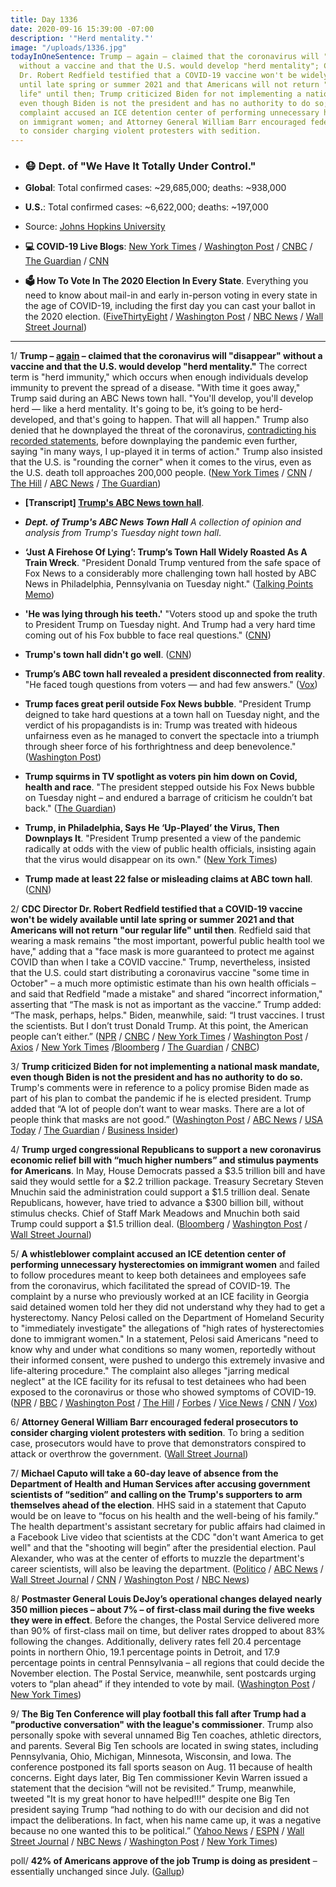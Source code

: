 ```yaml
---
title: Day 1336
date: 2020-09-16 15:39:00 -07:00
description: '"Herd mentality."'
image: "/uploads/1336.jpg"
todayInOneSentence: Trump – again – claimed that the coronavirus will "disappear"
  without a vaccine and that the U.S. would develop "herd mentality"; CDC Director
  Dr. Robert Redfield testified that a COVID-19 vaccine won't be widely available
  until late spring or summer 2021 and that Americans will not return "our regular
  life" until then; Trump criticized Biden for not implementing a national mask mandate,
  even though Biden is not the president and has no authority to do so;  a whistleblower
  complaint accused an ICE detention center of performing unnecessary hysterectomies
  on immigrant women; and Attorney General William Barr encouraged federal prosecutors
  to consider charging violent protesters with sedition.
---
```


* ### 😷 Dept. of "We Have It Totally Under Control."

* **Global**: Total confirmed cases: \~29,685,000; deaths: \~938,000

* **U.S.**: Total confirmed cases: \~6,622,000; deaths: \~197,000

* Source: [Johns Hopkins University](https://coronavirus.jhu.edu/map.html)

* **💻 COVID-19 Live Blogs**: [New York Times](https://www.nytimes.com/2020/09/16/world/covid-19-coronavirus.html) / [Washington Post](https://www.washingtonpost.com/nation/2020/09/16/coronavirus-covid-live-updates-us/) / [CNBC](https://www.cnbc.com/2020/09/16/coronavirus-live-updates.html) / [The Guardian](https://www.theguardian.com/us-news/live/2020/sep/16/donald-trump-joe-biden-coronavirus-covid-19-masks-hurricane-sally-west-coast-wildfires-us-politics-live) / [CNN](https://www.cnn.com/world/live-news/coronavirus-pandemic-09-16-20-intl/index.html)

* **🗳 How To Vote In The 2020 Election In Every State**. Everything you need to know about mail-in and early in-person voting in every state in the age of COVID-19, including the first day you can cast your ballot in the 2020 election. ([FiveThirtyEight](https://projects.fivethirtyeight.com/how-to-vote-2020/) / [Washington Post](https://www.washingtonpost.com/elections/2020/how-to-vote/) / [NBC News](https://www.nbcnews.com/specials/plan-your-vote-state-by-state-guide-voting-by-mail-early-in-person-voting-election/index.html?cid=bc_npd_nn_ms_np-1_200816) / [Wall Street Journal](https://www.wsj.com/articles/how-to-vote-by-mail-in-every-state-11597840923))

---

1/ **Trump – [again](https://whatthefuckjusthappenedtoday.com/2020/03/17/day-1153/#2-trump-claimed-he-%E2%80%9Calways-viewed%E2%80%9D-c) – claimed that the coronavirus will "disappear" without a vaccine and that the U.S. would develop "herd mentality."** The correct term is "herd immunity," which occurs when enough individuals develop immunity to prevent the spread of a disease. "With time it goes away," Trump said during an ABC News town hall. "You'll develop, you'll develop herd — like a herd mentality. It's going to be, it’s going to be herd-developed, and that's going to happen. That will all happen." Trump also denied that he downplayed the threat of the coronavirus, [contradicting his recorded statements](https://whatthefuckjusthappenedtoday.com/2020/09/09/day-1329/#2-trump-privately-admitted-weeks-bef), before downplaying the pandemic even further, saying "in many ways, I up-played it in terms of action." Trump also insisted that the U.S. is "rounding the corner" when it comes to the virus, even as the U.S. death toll approaches 200,000 people. ([New York Times](https://www.nytimes.com/2020/09/15/us/politics/trump-town-hall.html) / [CNN](https://www.cnn.com/2020/09/15/politics/donald-trump-coronavirus-abc-town-hall/index.html) / [The Hill](https://thehill.com/homenews/administration/516618-trump-defends-claim-coronavirus-will-disappear-citing-herd-mentality) / [ABC News](https://abcnews.go.com/Politics/trump-questions-uncommitted-voters-abc-news-town-hall/story?id=73005086&cid=clicksource_4380645_1_heads_hero_live_hero_hed) / [The Guardian](https://www.theguardian.com/us-news/2020/sep/16/first-thing-trump-says-covid-19-could-be-stopped-by-herd-mentality))

* **\[Transcript\] [Trump's ABC News town hall](https://abcnews.go.com/Politics/trumps-abc-news-town-hall-full-transcript/story?id=73035489)**.

* ***Dept. of Trump's ABC News Town Hall** A collection of opinion and analysis from Trump's Tuesday night town hall*.

* **‘Just A Firehose Of Lying’: Trump’s Town Hall Widely Roasted As A Train Wreck**. "President Donald Trump ventured from the safe space of Fox News to a considerably more challenging town hall hosted by ABC News in Philadelphia, Pennsylvania on Tuesday night." ([Talking Points Memo](https://talkingpointsmemo.com/news/just-a-firehose-of-lying-trumps-town-hall-widely-roasted-as-a-train-wreck))

* **'He was lying through his teeth.'** "Voters stood up and spoke the truth to President Trump on Tuesday night. And Trump had a very hard time coming out of his Fox bubble to face real questions." ([CNN](https://www.cnn.com/2020/09/16/media/donald-trump-abc-town-hall-reliable-sources/))

* **Trump's town hall didn't go well**. ([CNN](https://www.cnn.com/2020/09/16/opinions/trumps-town-hall-didnt-go-well-jennings/))

* **Trump’s ABC town hall revealed a president disconnected from reality**. "He faced tough questions from voters — and had few answers." ([Vox](https://www.vox.com/2020/9/16/21439460/trump-abc-town-hall-stephanopoulos))

* **Trump faces great peril outside Fox News bubble**. "President Trump deigned to take hard questions at a town hall on Tuesday night, and the verdict of his propagandists is in: Trump was treated with hideous unfairness even as he managed to convert the spectacle into a triumph through sheer force of his forthrightness and deep benevolence." ([Washington Post](https://www.washingtonpost.com/opinions/2020/09/16/abc-town-hall-shows-trump-faces-great-peril-outside-fox-news-bubble/))

* **Trump squirms in TV spotlight as voters pin him down on Covid, health and race**. "The president stepped outside his Fox News bubble on Tuesday night – and endured a barrage of criticism he couldn’t bat back." ([The Guardian](https://www.theguardian.com/us-news/2020/sep/16/trump-tv-town-hall-coronavirus-race-abc-news))

* **Trump, in Philadelphia, Says He ‘Up-Played’ the Virus, Then Downplays It**. "President Trump presented a view of the pandemic radically at odds with the view of public health officials, insisting again that the virus would disappear on its own." ([New York Times](https://www.nytimes.com/2020/09/15/us/politics/trump-town-hall.html))

* **Trump made at least 22 false or misleading claims at ABC town hall**. ([CNN](https://www.cnn.com/2020/09/16/politics/fact-check-trump-abc-town-hall/index.html))

2/ **CDC Director Dr. Robert Redfield testified that a COVID-19 vaccine won't be widely available until late spring or summer 2021 and that Americans will not return "our regular life" until then**. Redfield said that wearing a mask remains "the most important, powerful public health tool we have," adding that a "face mask is more guaranteed to protect me against COVID than when I take a COVID vaccine." Trump, nevertheless, insisted that the U.S. could start distributing a coronavirus vaccine "some time in October" – a much more optimistic estimate than his own health officials – and said that Redfield "made a mistake" and shared “incorrect information," asserting that “The mask is not as important as the vaccine.” Trump added: “The mask, perhaps, helps." Biden, meanwhile, said: “I trust vaccines. I trust the scientists. But I don’t trust Donald Trump. At this point, the American people can’t either.” ([NPR](https://www.npr.org/sections/coronavirus-live-updates/2020/09/16/913560563/cdc-director-says-covid-vaccine-likely-wont-be-widely-available-until-next-year) / [CNBC](https://www.cnbc.com/2020/09/16/coronavirus-cdc-says-us-should-have-enough-vaccine-to-return-to-regular-life-by-third-quarter-of-2021.html) / [New York Times](https://www.nytimes.com/2020/09/16/world/covid-coronavirus.html?referringSource=articleShare#link-12e31d64) / [Washington Post](https://www.washingtonpost.com/health/cdc-director-says-coronavirus-vaccines-wont-be-widely-available-till-the-middle-of-next-year/2020/09/16/209fecf6-f827-11ea-be57-d00bb9bc632d_story.html) / [Axios](https://www.axios.com/coronavirus-vaccine-redfield-cdc-masks-30db3e33-dc30-40ed-ad5b-f364a0e544c0.html) / [New York Times](https://www.nytimes.com/live/2020/09/16/us/trump-vs-biden/biden-accuses-trump-of-politicizing-the-vaccine-approval-process) /[Bloomberg](https://www.bloomberg.com/news/articles/2020-09-16/all-americans-may-get-covid-vaccine-by-april-hhs-official-says?sref=MIBMEEoj) / [The Guardian](https://www.theguardian.com/us-news/live/2020/sep/16/donald-trump-joe-biden-coronavirus-covid-19-masks-hurricane-sally-west-coast-wildfires-us-politics-live) / [CNBC](https://www.cnbc.com/2020/09/16/trump-says-he-thinks-us-could-start-distributing-a-coronavirus-vaccine-in-october.html))

3/ **Trump criticized Biden for not implementing a national mask mandate, even though Biden is not the president and has no authority to do so.** Trump's comments were in reference to a policy promise Biden made as part of his plan to combat the pandemic if he is elected president. Trump added that “A lot of people don’t want to wear masks. There are a lot of people think that masks are not good.” ([Washington Post](https://www.washingtonpost.com/politics/2020/09/15/parsing-trumps-baffling-head-slapping-comments-mask-wearing/) / [ABC News](https://abcnews.go.com/Politics/trump-questions-uncommitted-voters-abc-news-town-hall/story?id=73005086&cid=clicksource_4380645_1_heads_hero_live_hero_hed) / [USA Today](https://www.usatoday.com/story/news/politics/elections/2020/09/16/trump-town-hall-biden-masks/5814307002/) / [The Guardian](https://www.theguardian.com/us-news/live/2020/sep/16/donald-trump-joe-biden-coronavirus-covid-19-masks-hurricane-sally-west-coast-wildfires-us-politics-live) / [Business Insider](https://www.businessinsider.com/trump-criticizes-biden-on-national-mask-mandate-biden-not-president-2020-9?utm_source=reddit.com))

4/ **Trump urged congressional Republicans to support a new coronavirus economic relief bill with “much higher numbers” and stimulus payments for Americans**. In May, House Democrats passed a $3.5 trillion bill and have said they would settle for a $2.2 trillion package. Treasury Secretary Steven Mnuchin said the administration could support a $1.5 trillion deal. Senate Republicans, however, have tried to advance a $300 billion bill, without stimulus checks. Chief of Staff Mark Meadows and Mnuchin both said Trump could support a $1.5 trillion deal. ([Bloomberg](https://www.bloomberg.com/news/articles/2020-09-16/white-house-open-to-new-1-5-trillion-stimulus-deal-proposal?sref=MIBMEEoj) / [Washington Post](https://www.washingtonpost.com/business/2020/09/16/trump-stimulus-payment-economic-relief/) / [Wall Street Journal](https://www.wsj.com/articles/trump-calls-on-republicans-to-seek-a-bigger-coronavirus-relief-deal-11600287241))

5/ **A whistleblower complaint accused an ICE detention center of performing unnecessary hysterectomies on immigrant women** and failed to follow procedures meant to keep both detainees and employees safe from the coronavirus, which facilitated the spread of COVID-19. The complaint by a nurse who previously worked at an ICE facility in Georgia said detained women told her they did not understand why they had to get a hysterectomy. Nancy Pelosi called on the Department of Homeland Security to "immediately investigate" the allegations of "high rates of hysterectomies done to immigrant women."  In a statement, Pelosi said Americans "need to know why and under what conditions so many women, reportedly without their informed consent, were pushed to undergo this extremely invasive and life-altering procedure." The complaint also alleges "jarring medical neglect" at the ICE facility for its refusal to test detainees who had been exposed to the coronavirus or those who showed symptoms of COVID-19. ([NPR](https://www.npr.org/2020/09/16/913398383/whistleblower-alleges-medical-neglect-questionable-hysterectomies-of-ice-detaine) / [BBC](https://www.bbc.com/news/world-us-canada-54160638) / [Washington Post](https://www.washingtonpost.com/nation/2020/09/15/ice-covid-irwin-complaint-nurse/) / [The Hill](https://thehill.com/homenews/house/516486-pelosi-calls-for-investigation-of-dhs-after-ice-whistleblower-complaint) / [Forbes](https://www.forbes.com/sites/jemimamcevoy/2020/09/15/pelosi-calls-for-investigation-into-claims-of-mass-hysterectomies-poor-covid-19-care-at-ice-detention-center/#46000f905f7c) / [Vice News](https://www.vice.com/en_us/article/93578d/staggering-number-of-hysterectomies-happening-at-ice-facility-whistleblower-say) / [CNN](https://www.cnn.com/2020/09/15/politics/immigration-customs-enforcement-medical-care-detainees/index.html) / [Vox](https://www.vox.com/policy-and-politics/2020/9/15/21437805/whistleblower-hysterectomies-nurse-irwin-ice))

6/ **Attorney General William Barr encouraged federal prosecutors to consider charging violent protesters with sedition**. To bring a sedition case, prosecutors would have to prove that demonstrators conspired to attack or overthrow the government. ([Wall Street Journal](https://www.wsj.com/articles/barr-tells-prosecutors-to-consider-charging-violent-protesters-with-sedition-11600276683))

7/ **Michael Caputo will take a 60-day leave of absence from the Department of Health and Human Services after accusing government scientists of “sedition” and calling on the Trump's supporters to arm themselves ahead of the election**. HHS said in a statement that Caputo would be on leave to “focus on his health and the well-being of his family.” The health department's assistant secretary for public affairs had claimed in a Facebook Live video that scientists at the CDC "don't want America to get well" and that the "shooting will begin” after the presidential election. Paul Alexander, who was at the center of efforts to muzzle the department's career scientists, will also be leaving the department. ([Politico](https://www.politico.com/news/2020/09/16/top-hhs-spokesperson-caputo-to-take-medical-leave-416126) / [ABC News](https://abcnews.go.com/Politics/trump-appointee-michael-caputo-takes-leave-absence-hhs/story?id=73024542) / [Wall Street Journal](https://www.wsj.com/articles/michael-caputo-takes-leave-of-absence-from-trump-administration-11600277980) / [CNN](https://www.cnn.com/2020/09/16/politics/michael-caputo-hhs-cdc/index.html) / [Washington Post](https://www.washingtonpost.com/health/2020/09/16/caputo-departure-hhs/) / [NBC News](https://www.nbcnews.com/politics/2020-election/top-hhs-official-takes-leave-absence-after-facebook-rant-cdc-n1240051))

8/ **Postmaster General Louis DeJoy’s operational changes delayed nearly 350 million pieces – about 7% – of first-class mail during the five weeks they were in effect**. Before the changes, the Postal Service delivered more than 90% of first-class mail on time, but deliver rates dropped to about 83% following the changes. Additionally, delivery rates fell 20.4 percentage points in northern Ohio, 19.1 percentage points in Detroit, and 17.9 percentage points in central Pennsylvania – all regions that could decide the November election. The Postal Service, meanwhile, sent postcards urging voters to “plan ahead” if they intended to vote by mail. ([Washington Post](https://www.washingtonpost.com/business/2020/09/16/dejoy-usps-delays-senate-report/) / [New York Times](https://www.nytimes.com/2020/09/16/us/politics/postal-service-mail-voting.html))

9/ **The Big Ten Conference will play football this fall after Trump had a "productive conversation" with the league's commissioner**. Trump also personally spoke with several unnamed Big Ten coaches, athletic directors, and parents. Several Big Ten schools are located in swing states, including Pennsylvania, Ohio, Michigan, Minnesota, Wisconsin, and Iowa. The conference postponed its fall sports season on Aug. 11 because of health concerns. Eight days later, Big Ten commissioner Kevin Warren issued a statement that the decision “will not be revisited.” Trump, meanwhile, tweeted "It is my great honor to have helped!!!" despite one Big Ten president saying Trump “had nothing to do with our decision and did not impact the deliberations. In fact, when his name came up, it was a negative because no one wanted this to be political.” ([Yahoo News](https://sports.yahoo.com/as-big-ten-reverses-course-on-football-postponement-president-trump-claims-credit-for-influencing-decision-140008075.html) / [ESPN](https://www.espn.com/college-football/story/_/id/29897305/sources-big-ten-announce-october-return) / [Wall Street Journal](https://www.wsj.com/articles/big-ten-reverses-course-and-will-bring-football-back-in-late-october-11600263634) / [NBC News](https://www.nbcnews.com/politics/donald-trump/trump-takes-victory-lap-return-big-10-football-college-president-n1240239) / [Washington Post](https://www.washingtonpost.com/sports/2020/09/16/big-ten-football-resumes/) / [New York Times](https://www.nytimes.com/2020/09/16/sports/ncaafootball/covid-big-ten-football-season.html))

poll/ **42% of Americans approve of the job Trump is doing as president** – essentially unchanged since July. ([Gallup](https://news.gallup.com/poll/320303/trump-stuck-42-job-approval.aspx))